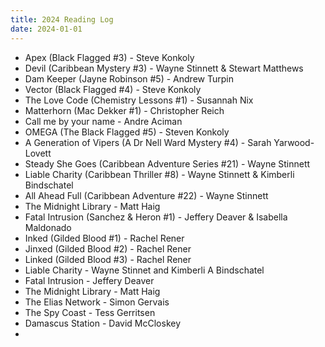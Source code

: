 ```yaml
---
title: 2024 Reading Log
date: 2024-01-01
---
```

 
 - Apex (Black Flagged #3) - Steve Konkoly
 - Devil (Caribbean Mystery #3) - Wayne Stinnett & Stewart Matthews
 - Dam Keeper (Jayne Robinson #5) - Andrew Turpin
 - Vector (Black Flagged #4) - Steve Konkoly
 - The Love Code (Chemistry Lessons #1) - Susannah Nix
 - Matterhorn (Mac Dekker #1) - Christopher Reich
 - Call me by your name - Andre Aciman
 - OMEGA (The Black Flagged #5) - Steven Konkoly
 - A Generation of Vipers (A Dr Nell Ward Mystery #4) - Sarah Yarwood-Lovett
 - Steady She Goes (Caribbean Adventure Series #21) - Wayne Stinnett
 - Liable Charity (Caribbean Thriller #8) - Wayne Stinnett & Kimberli Bindschatel
 - All Ahead Full (Caribbean Adventure #22) - Wayne Stinnett
 - The Midnight Library - Matt Haig
 - Fatal Intrusion (Sanchez & Heron #1) - Jeffery Deaver & Isabella Maldonado
 - Inked (Gilded Blood #1) - Rachel Rener
 - Jinxed (Gilded Blood #2) - Rachel Rener
 - Linked (Gilded Blood #3) - Rachel Rener
 - Liable Charity - Wayne Stinnet and Kimberli A Bindschatel
 - Fatal Intrusion - Jeffery Deaver
 - The Midnight Library - Matt Haig
 - The Elias Network - Simon Gervais
 - The Spy Coast - Tess Gerritsen
 - Damascus Station - David McCloskey
 - 
